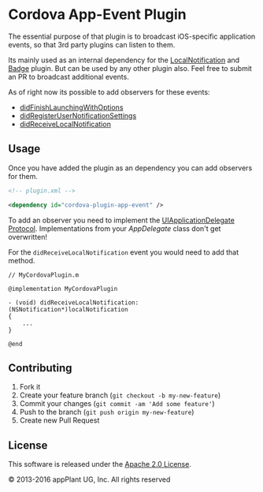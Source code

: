Cordova App-Event Plugin
========================

The essential purpose of that plugin is to broadcast iOS-specific application events, so that 3rd party plugins can listen to them.

Its mainly used as an internal dependency for the [LocalNotification][local_notification_plugin] and [Badge][badge_plugin] plugin. But can be used by any other plugin also. Feel free to submit an PR to broadcast additional events.

As of right now its possible to add observers for these events:
- [didFinishLaunchingWithOptions][didFinishLaunchingWithOptions]
- [didRegisterUserNotificationSettings][didRegisterUserNotificationSettings]
- [didReceiveLocalNotification][didReceiveLocalNotification]


## Usage

Once you have added the plugin as an dependency you can add observers for them.

```xml
<!-- plugin.xml -->

<dependency id="cordova-plugin-app-event" />
```

To add an observer you need to implement the [UIApplicationDelegate Protocol][app_delegate_protocol]. Implementations from your _AppDelegate_ class don't get overwritten!

For the `didReceiveLocalNotification` event you would need to add that method.

```obj-c
// MyCordovaPlugin.m

@implementation MyCordovaPlugin

- (void) didReceiveLocalNotification:(NSNotification*)localNotification
{
    ...
}

@end
```


## Contributing

1. Fork it
2. Create your feature branch (`git checkout -b my-new-feature`)
3. Commit your changes (`git commit -am 'Add some feature'`)
4. Push to the branch (`git push origin my-new-feature`)
5. Create new Pull Request


## License

This software is released under the [Apache 2.0 License][apache2_license].

© 2013-2016 appPlant UG, Inc. All rights reserved


[local_notification_plugin]: https://github.com/katzer/cordova-plugin-local-notifications
[badge_plugin]: https://github.com/katzer/cordova-plugin-badge
[didFinishLaunchingWithOptions]: https://developer.apple.com/library/ios/documentation/UIKit/Reference/UIApplicationDelegate_Protocol/index.html?hl=ar#//apple_ref/occ/intfm/UIApplicationDelegate/application:didFinishLaunchingWithOptions:
[didRegisterUserNotificationSettings]: https://developer.apple.com/library/ios/documentation/UIKit/Reference/UIApplicationDelegate_Protocol/index.html?hl=ar#//apple_ref/occ/intfm/UIApplicationDelegate/application:didRegisterUserNotificationSettings:
[didReceiveLocalNotification]: https://developer.apple.com/library/ios/documentation/UIKit/Reference/UIApplicationDelegate_Protocol/index.html?hl=ar#//apple_ref/occ/intfm/UIApplicationDelegate/application:didReceiveLocalNotification:
[app_delegate_protocol]: https://developer.apple.com/library/ios/documentation/UIKit/Reference/UIApplicationDelegate_Protocol/
[apache2_license]: http://opensource.org/licenses/Apache-2.0
